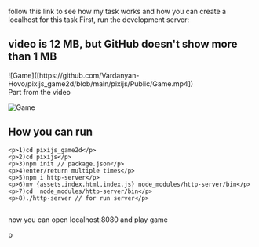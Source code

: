 follow this link to see how my task works and
how you can create a localhost for this task
First, run the development server:

<h2 color="red">video is 12 MB, but GitHub doesn't show more than 1 MB</h2>
![Game]([https://github.com/Vardanyan-Hovo/pixijs_game2d/blob/main/pixijs/Public/Game.mp4])

<div> Part from the video </div>

![Game](https://github.com/Vardanyan-Hovo/pixijs_game2d/blob/main/pixijs/Public/Game.png)

<h2>How you can run</h2>

```
<p>1)cd pixijs_game2d</p>
<p>2)cd pixijs</p>
<p>3)npm init // package.json</p>
<p>4)enter/return multiple times</p>
<p>5)npm i http-server</p>
<p>6)mv {assets,index.html,index.js} node_modules/http-server/bin</p>
<p>7)cd  node_modules/http-server/bin</p>
<p>8)./http-server // for run server</p>


```
<p>now you can open localhost:8080 and play game</p>p
